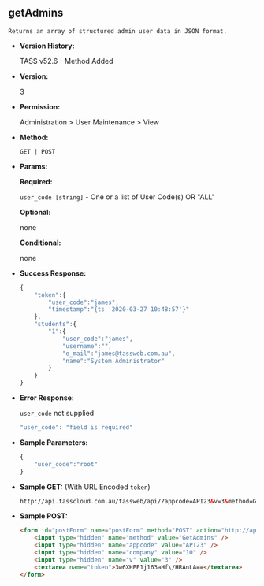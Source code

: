 **getAdmins**
----
	Returns an array of structured admin user data in JSON format.

* **Version History:**

	TASS v52.6 - Method Added

* **Version:**

	3

* **Permission:**

   Administration > User Maintenance > View

* **Method:**

	`GET | POST`
  
* **Params:**

   **Required:**
 
	`user_code [string]` - One or a list of User Code(s) OR "ALL"

   **Optional:**

	none

   **Conditional:**

	none

* **Success Response:**

    ```javascript
    {
	    "token":{
	        "user_code":"james",
	        "timestamp":"{ts '2020-03-27 10:48:57'}"
	    },
	    "students":{
	        "1":{
	            "user_code":"james",
	            "username":"",
	            "e_mail":"james@tassweb.com.au",
	            "name":"System Administrator"
	        }
	    }
	}
    ```
 
* **Error Response:**

    `user_code` not supplied
    ```javascript
    "user_code": "field is required"
    ```
    
* **Sample Parameters:**

	```javascript
	{
		"user_code":"root"
	}
	```

* **Sample GET:** (With URL Encoded `token`)

	```HTML
	http://api.tasscloud.com.au/tassweb/api/?appcode=API23&v=3&method=GetAdmins&token=3w6XHPP1j163aHf%2FHRAnLA%3D%3D&company=10
	```
  
* **Sample POST:**

	```HTML
	<form id="postForm" name="postForm" method="POST" action="http://api.tasscloud.com.au/tassweb/api/">
		<input type="hidden" name="method" value="GetAdmins" />
		<input type="hidden" name="appcode" value="API23" />
		<input type="hidden" name="company" value="10" />
		<input type="hidden" name="v" value="3" />
		<textarea name="token">3w6XHPP1j163aHf\/HRAnLA==</textarea>
	</form>
	```